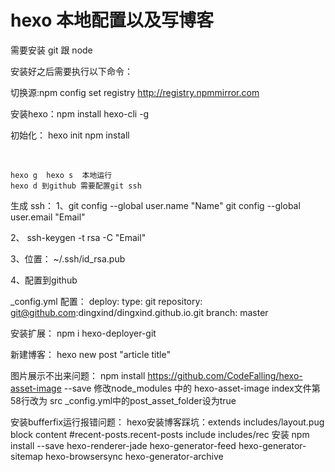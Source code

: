 # hexo 本地配置以及写博客

需要安装 git  跟 node 

安装好之后需要执行以下命令：

切换源:npm config set registry http://registry.npmmirror.com

安装hexo：npm install hexo-cli -g

初始化： hexo init
        npm install

​        

    hexo g  hexo s  本地运行
    hexo d 到github 需要配置git ssh

生成 ssh：
1、git config --global user.name "Name"
   git config --global user.email "Email"

2、 ssh-keygen -t rsa -C "Email"

3、位置：  ~/.ssh/id_rsa.pub 

4、配置到github

_config.yml 配置：
deploy:
  type: git
  repository: git@github.com:dingxind/dingxind.github.io.git
  branch: master

安装扩展：
npm i hexo-deployer-git

新建博客： hexo new post "article title"


图片展示不出来问题：
npm install https://github.com/CodeFalling/hexo-asset-image --save 
修改node_modules 中的  hexo-asset-image index文件第58行改为 src 
_config.yml中的post_asset_folder设为true


安装bufferfix运行报错问题：
hexo安装博客踩坑：extends includes/layout.pug block content #recent-posts.recent-posts include includes/rec
安装  npm install --save hexo-renderer-jade hexo-generator-feed hexo-generator-sitemap hexo-browsersync hexo-generator-archive





 
